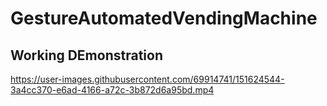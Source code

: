 # GestureAutomatedVendingMachine
## Working DEmonstration


https://user-images.githubusercontent.com/69914741/151624544-3a4cc370-e6ad-4166-a72c-3b872d6a95bd.mp4

